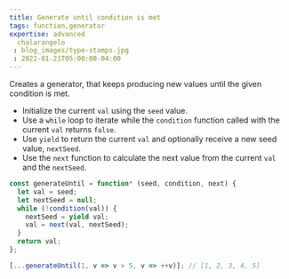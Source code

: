 ```yaml
---
title: Generate until condition is met
tags: function,generator
expertise: advanced
  chalarangelo
 : blog_images/type-stamps.jpg
 : 2022-01-21T05:00:00-04:00
---
```


Creates a generator, that keeps producing new values until the given condition is met.

- Initialize the current `val` using the `seed` value.
- Use a `while` loop to iterate while the `condition` function called with the current `val` returns `false`.
- Use `yield` to return the current `val` and optionally receive a new seed value, `nextSeed`.
- Use the `next` function to calculate the next value from the current `val` and the `nextSeed`.

```js
const generateUntil = function* (seed, condition, next) {
  let val = seed;
  let nextSeed = null;
  while (!condition(val)) {
    nextSeed = yield val;
    val = next(val, nextSeed);
  }
  return val;
};
```

```js
[...generateUntil(1, v => v > 5, v => ++v)]; // [1, 2, 3, 4, 5]
```
